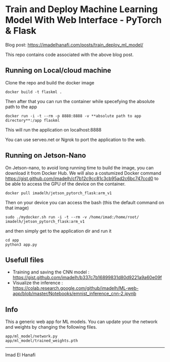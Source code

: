 # Train and Deploy Machine Learning Model With Web Interface - PyTorch & Flask

Blog post: https://imadelhanafi.com/posts/train_deploy_ml_model/

This repo contains code associated with the above blog post. 



## Running on Local/cloud machine

Clone the repo and build the docker image

```
docker build -t flaskml .
```

Then after that you can run the container while specefying the absolute path to the app 

```
docker run -i -t --rm -p 8888:8888 -v **absolute path to app directory**:/app flaskml
```

This will run the application on localhost:8888

You can use serveo.net or Ngrok to port the application to the web.

## Running on Jetson-Nano 

On Jetson-nano, to avoid long running time to build the image, you can download it from Docker Hub. 
We will also a costumized Docker command https://gist.github.com/imadelh/cf7b12c9cc81c3cb95ad2c6bc747ccd0 to be able to access the GPU of the device on the container.

```
docker pull imadelh/jetson_pytorch_flask:arm_v1
```

Then on your device you can access the bash (this the default command on that image) 

```
sudo ./mydocker.sh run -i -t --rm -v /home/imad:/home/root/ imadelh/jetson_pytorch_flask:arm_v1

```

and then simply get to the application dir and run it

```
cd app
python3 app.py
```

## Usefull files 

- Training and saving the CNN model : https://gist.github.com/imadelh/b337c7b16899831d80d9221a9a60e09f
- Visualize the inference : https://colab.research.google.com/github/imadelh/ML-web-app/blob/master/Notebooks/emnist_inference_cnn-2.ipynb


## Info

This a generic web app for ML models. You can update your the network and weights by changing the following files. 

```
app/ml_model/network.py
app/ml_model/trained_weights.pth
```


---
Imad El Hanafi

